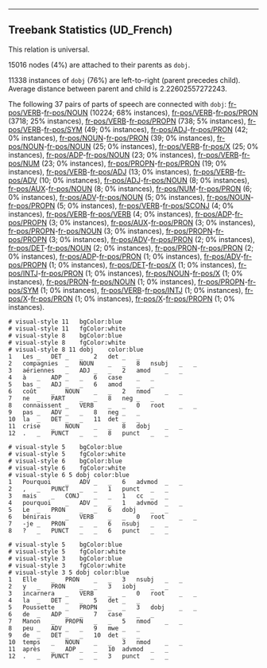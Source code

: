 

--------------------------------------------------------------------------------

## Treebank Statistics (UD_French)

This relation is universal.

15016 nodes (4%) are attached to their parents as `dobj`.

11338 instances of `dobj` (76%) are left-to-right (parent precedes child).
Average distance between parent and child is 2.22602557272243.

The following 37 pairs of parts of speech are connected with `dobj`: [fr-pos/VERB]()-[fr-pos/NOUN]() (10224; 68% instances), [fr-pos/VERB]()-[fr-pos/PRON]() (3718; 25% instances), [fr-pos/VERB]()-[fr-pos/PROPN]() (738; 5% instances), [fr-pos/VERB]()-[fr-pos/SYM]() (49; 0% instances), [fr-pos/ADJ]()-[fr-pos/PRON]() (42; 0% instances), [fr-pos/NOUN]()-[fr-pos/PRON]() (39; 0% instances), [fr-pos/NOUN]()-[fr-pos/NOUN]() (25; 0% instances), [fr-pos/VERB]()-[fr-pos/X]() (25; 0% instances), [fr-pos/ADP]()-[fr-pos/NOUN]() (23; 0% instances), [fr-pos/VERB]()-[fr-pos/NUM]() (23; 0% instances), [fr-pos/PROPN]()-[fr-pos/PRON]() (19; 0% instances), [fr-pos/VERB]()-[fr-pos/ADJ]() (13; 0% instances), [fr-pos/VERB]()-[fr-pos/ADV]() (10; 0% instances), [fr-pos/ADJ]()-[fr-pos/NOUN]() (8; 0% instances), [fr-pos/AUX]()-[fr-pos/NOUN]() (8; 0% instances), [fr-pos/NUM]()-[fr-pos/PRON]() (6; 0% instances), [fr-pos/ADV]()-[fr-pos/NOUN]() (5; 0% instances), [fr-pos/NOUN]()-[fr-pos/PROPN]() (5; 0% instances), [fr-pos/VERB]()-[fr-pos/SCONJ]() (4; 0% instances), [fr-pos/VERB]()-[fr-pos/VERB]() (4; 0% instances), [fr-pos/ADP]()-[fr-pos/PROPN]() (3; 0% instances), [fr-pos/AUX]()-[fr-pos/PRON]() (3; 0% instances), [fr-pos/PROPN]()-[fr-pos/NOUN]() (3; 0% instances), [fr-pos/PROPN]()-[fr-pos/PROPN]() (3; 0% instances), [fr-pos/ADV]()-[fr-pos/PRON]() (2; 0% instances), [fr-pos/DET]()-[fr-pos/NOUN]() (2; 0% instances), [fr-pos/PRON]()-[fr-pos/PRON]() (2; 0% instances), [fr-pos/ADP]()-[fr-pos/PRON]() (1; 0% instances), [fr-pos/ADV]()-[fr-pos/PROPN]() (1; 0% instances), [fr-pos/DET]()-[fr-pos/X]() (1; 0% instances), [fr-pos/INTJ]()-[fr-pos/PRON]() (1; 0% instances), [fr-pos/NOUN]()-[fr-pos/X]() (1; 0% instances), [fr-pos/PRON]()-[fr-pos/NOUN]() (1; 0% instances), [fr-pos/PROPN]()-[fr-pos/SYM]() (1; 0% instances), [fr-pos/VERB]()-[fr-pos/INTJ]() (1; 0% instances), [fr-pos/X]()-[fr-pos/PRON]() (1; 0% instances), [fr-pos/X]()-[fr-pos/PROPN]() (1; 0% instances).


~~~ conllu
# visual-style 11	bgColor:blue
# visual-style 11	fgColor:white
# visual-style 8	bgColor:blue
# visual-style 8	fgColor:white
# visual-style 8 11 dobj	color:blue
1	Les	_	DET	_	_	2	det	_	_
2	compagnies	_	NOUN	_	_	8	nsubj	_	_
3	aériennes	_	ADJ	_	_	2	amod	_	_
4	à	_	ADP	_	_	6	case	_	_
5	bas	_	ADJ	_	_	6	amod	_	_
6	coût	_	NOUN	_	_	2	nmod	_	_
7	ne	_	PART	_	_	8	neg	_	_
8	connaissent	_	VERB	_	_	0	root	_	_
9	pas	_	ADV	_	_	8	neg	_	_
10	la	_	DET	_	_	11	det	_	_
11	crise	_	NOUN	_	_	8	dobj	_	_
12	.	_	PUNCT	_	_	8	punct	_	_

~~~


~~~ conllu
# visual-style 5	bgColor:blue
# visual-style 5	fgColor:white
# visual-style 6	bgColor:blue
# visual-style 6	fgColor:white
# visual-style 6 5 dobj	color:blue
1	Pourquoi	_	ADV	_	_	6	advmod	_	_
2	,	_	PUNCT	_	_	1	punct	_	_
3	mais	_	CONJ	_	_	1	cc	_	_
4	pourquoi	_	ADV	_	_	1	advmod	_	_
5	Le	_	PRON	_	_	6	dobj	_	_
6	bénirais	_	VERB	_	_	0	root	_	_
7	-je	_	PRON	_	_	6	nsubj	_	_
8	?	_	PUNCT	_	_	6	punct	_	_

~~~


~~~ conllu
# visual-style 5	bgColor:blue
# visual-style 5	fgColor:white
# visual-style 3	bgColor:blue
# visual-style 3	fgColor:white
# visual-style 3 5 dobj	color:blue
1	Elle	_	PRON	_	_	3	nsubj	_	_
2	y	_	PRON	_	_	3	iobj	_	_
3	incarnera	_	VERB	_	_	0	root	_	_
4	la	_	DET	_	_	5	det	_	_
5	Poussette	_	PROPN	_	_	3	dobj	_	_
6	de	_	ADP	_	_	7	case	_	_
7	Manon	_	PROPN	_	_	5	nmod	_	_
8	peu	_	ADV	_	_	9	mwe	_	_
9	de	_	DET	_	_	10	det	_	_
10	temps	_	NOUN	_	_	3	nmod	_	_
11	après	_	ADP	_	_	10	advmod	_	_
12	.	_	PUNCT	_	_	3	punct	_	_

~~~


